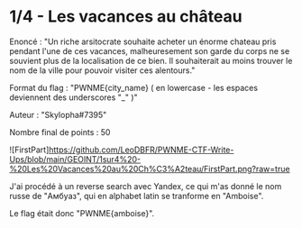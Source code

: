# 1/4 - Les vacances au château

Enoncé : "Un riche arsitocrate souhaite acheter un énorme chateau pris pendant l'une de ces vacances, malheuresement son garde du corps ne se souvient plus de la localisation de ce bien. Il souhaiterait au moins trouver le nom de la ville pour pouvoir visiter ces alentours."

Format du flag : "PWNME{city_name} ( en lowercase - les espaces deviennent des underscores "_" )"

Auteur : "Skylopha#7395"

Nombre final de points : 50

![FirstPart]https://github.com/LeoDBFR/PWNME-CTF-Write-Ups/blob/main/GEOINT/1sur4%20-%20Les%20Vacances%20au%20Ch%C3%A2teau/FirstPart.png?raw=true

J'ai procédé à un reverse search avec Yandex, ce qui m'as donné le nom russe de "Амбуаз", qui en alphabet latin se tranforme en "Amboise".

Le flag était donc "PWNME{amboise}".
